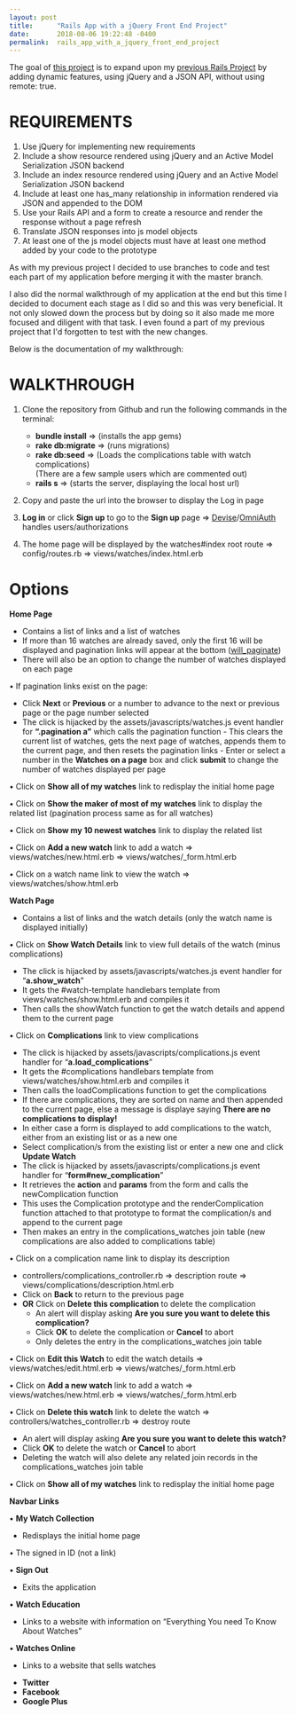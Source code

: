 ```yaml
---
layout: post
title:      "Rails App with a jQuery Front End Project"
date:       2018-08-06 19:22:48 -0400
permalink:  rails_app_with_a_jquery_front_end_project
---
```



The goal of [this project](https://github.com/terryblue99/my-watch-collection-v-001) is to expand upon my [previous Rails Project](https://github.com/terryblue99/my-watch-collection-v-000) by adding dynamic features, using jQuery and a JSON API, without using remote: true.

# **REQUIREMENTS**
1. Use jQuery for implementing new requirements 
2. Include a show resource rendered using jQuery and an Active Model Serialization JSON backend
3. Include an index resource rendered using jQuery and an Active Model Serialization JSON backend
4. Include at least one has_many relationship in information rendered via JSON and appended to the DOM
5. Use your Rails API and a form to create a resource and render the response without a page refresh
6. Translate JSON responses into js model objects
7. At least one of the js model objects must have at least one method added by your code to the prototype

As with my previous project I decided to use branches to code and test each part of my application before merging it with the master branch.

I also did the normal walkthrough of my application at the end but this time I decided to document each stage as I did so and this was very beneficial. It not only slowed down the process but by doing so it also made me more focused and diligent with that task. I even found a part of my previous project that I'd forgotten to test with the new changes.

Below is the documentation of my walkthrough:

# **WALKTHROUGH**

1.	Clone the repository from Github and run the following commands in the terminal:  

      - **bundle install**  => (installs the app gems)
      - **rake db:migrate** => (runs migrations) 
      - **rake db:seed** => (Loads the complications table with watch complications)  
																		               (There are a few sample users which are commented out)  
      - **rails s**  => (starts the server,  displaying the local host url)

2.	Copy and paste the url into the browser to display the Log in page

3.	**Log in** or click **Sign up** to go to the **Sign up** page => [Devise](https://github.com/plataformatec/devise)/[OmniAuth](https://code.tutsplus.com/articles/how-to-use-omniauth-to-authenticate-your-users--net-22094) handles users/authorizations

4.	The home page will be displayed by the watches#index root route => config/routes.rb => views/watches/index.html.erb

# Options

**Home Page**	

   - Contains a list of links and a list of watches
   - If more than 16 watches are already saved, only the first 16 will be displayed and pagination links will appear at the 
      bottom ([will_paginate](https://github.com/mislav/will_paginate)) 
   - There will also be an option to change the number of watches displayed on each page 

•	If pagination links exist on the page:

   - Click **Next** or **Previous** or a number to advance to the next or previous page or the page number selected
   - The click is hijacked by the assets/javascripts/watches.js event handler for **“.pagination a”** which calls the pagination 
			   function
	- This clears the current list of watches, gets the next page of watches, appends them to the current page, and then 
		 resets the pagination links
	- Enter or select a number in the **Watches on a page** box and click **submit** to change the number of watches displayed 
         per page

•	Click on **Show all of my watches** link to redisplay the initial home page

•	Click on **Show the maker of most of my watches** link to display the related list (pagination process same as for all 
   watches)

•	Click on **Show my 10 newest watches** link to display the related list

•	Click on **Add a new watch** link to add a watch => views/watches/new.html.erb => views/watches/_form.html.erb

•	Click on a watch name link to view the watch => views/watches/show.html.erb 

**Watch Page**

   - Contains a list of links and the watch details (only the watch name is displayed initially)

•	Click on **Show Watch Details** link to view full details of the watch (minus complications)
   - The click is hijacked by assets/javascripts/watches.js event handler for “**a.show_watch**”
   - It gets the #watch-template handlebars template from views/watches/show.html.erb and compiles it
   - Then calls the showWatch function to get the watch details and append them to  the current page

•	Click on **Complications** link to view complications	
   - The click is hijacked by assets/javascripts/complications.js event handler for “**a.load_complications**”
   - It gets the #complications handlebars template from views/watches/show.html.erb and compiles it
   - Then calls the loadComplications function to get the complications
   - If there are complications, they are sorted on name and then appended to the current page, else a message is 
	    displaye saying **There are no complications to display!**
   - In either case a form is displayed to add complications to the watch, either from an existing list or as a new one
   - Select complication/s from the existing list or enter a new one and click **Update Watch**
   - The click is hijacked by assets/javascripts/complications.js event handler for “**form#new_complication**”
   - It retrieves the **action** and **params** from the form and calls the newComplication function
   - This uses the Complication prototype and the renderComplication function attached to that prototype to format the 
      complication/s and append to the current page
   - Then makes an entry in the complications_watches join table (new complications are also added to complications 
	        table)

•	Click on a complication name link to display its description 
   - controllers/complications_controller.rb => description route => views/complications/description.html.erb
   - Click on **Back** to return to the previous page
   - **OR** Click on **Delete this complication** to delete the complication 
        - An alert will display asking **Are you sure you want to delete this complication?**
        - Click **OK** to delete the complication or **Cancel** to abort
        - Only deletes the entry in the complications_watches join table

•	Click on **Edit this Watch** to edit the watch details => views/watches/edit.html.erb => views/watches/_form.html.erb

•	Click on **Add a new watch** link to add a watch => views/watches/new.html.erb => views/watches/_form.html.erb

•	Click on **Delete this watch** link to delete the watch => controllers/watches_controller.rb => destroy route
   - An alert will display asking **Are you sure you want to delete this watch?**
   - Click **OK** to delete the watch or **Cancel** to abort
   - Deleting the watch will also delete any related join records in the complications_watches join table

•	Click on **Show all of my watches** link to redisplay the initial home page

 **Navbar Links**

•	**My Watch Collection**
   - Redisplays the initial home page

•	The signed in ID (not a link)

•	**Sign Out**
   - Exits the application

•	**Watch Education**
   - Links to a website with information on “Everything You need To Know About Watches”

•	**Watches Online**
   - Links to a website that sells watches

* **Twitter**
* **Facebook**
* **Google Plus**

